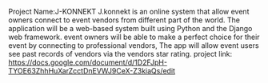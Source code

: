 Project Name:J-KONNEKT
J.konnekt is an online system that allow event owners connect to event vendors from different part of the world. The application will be a web-based system built using Python and the Django web framework. event owners will be able to make a perfect choice for their event by connecting to professional vendors, The app will allow event users see past records of vendors via the vendors star rating.
project link: https://docs.google.com/document/d/1D2FJpH-TYOE63ZhhHuXarZcctDnEVWJ9CeX-Z3kiaQs/edit

